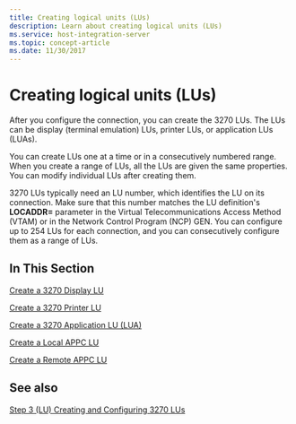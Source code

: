 ```yaml
---
title: Creating logical units (LUs)
description: Learn about creating logical units (LUs)
ms.service: host-integration-server
ms.topic: concept-article
ms.date: 11/30/2017
---
```


# Creating logical units (LUs)

After you configure the connection, you can create the 3270 LUs. The LUs can be display (terminal emulation) LUs, printer LUs, or application LUs (LUAs).

You can create LUs one at a time or in a consecutively numbered range. When you create a range of LUs, all the LUs are given the same properties. You can modify individual LUs after creating them.  

3270 LUs typically need an LU number, which identifies the LU on its connection. Make sure that this number matches the LU definition's **LOCADDR=** parameter in the Virtual Telecommunications Access Method (VTAM) or in the Network Control Program (NCP) GEN. You can configure up to 254 LUs for each connection, and you can consecutively configure them as a range of LUs.
  
## In This Section  

[Create a 3270 Display LU](how-to-create-a-3270-display-lu1.md)

[Create a 3270 Printer LU](how-to-create-a-3270-printer-lu1.md)

[Create a 3270 Application LU (LUA)](how-to-create-a-3270-application-lu-lua-2.md)

[Create a Local APPC LU](how-to-create-a-local-appc-lu1.md)

[Create a Remote APPC LU](how-to-create-a-remote-appc-lu2.md)

  
## See also

[Step 3 (LU) Creating and Configuring 3270 LUs](step-3-lu-creating-and-configuring-3270-lus1.md)
